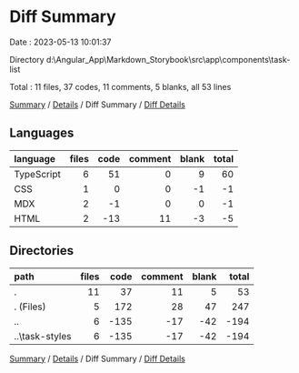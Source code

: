 # Diff Summary

Date : 2023-05-13 10:01:37

Directory d:\\Angular_App\\Markdown_Storybook\\src\\app\\components\\task-list

Total : 11 files,  37 codes, 11 comments, 5 blanks, all 53 lines

[Summary](results.md) / [Details](details.md) / Diff Summary / [Diff Details](diff-details.md)

## Languages
| language | files | code | comment | blank | total |
| :--- | ---: | ---: | ---: | ---: | ---: |
| TypeScript | 6 | 51 | 0 | 9 | 60 |
| CSS | 1 | 0 | 0 | -1 | -1 |
| MDX | 2 | -1 | 0 | 0 | -1 |
| HTML | 2 | -13 | 11 | -3 | -5 |

## Directories
| path | files | code | comment | blank | total |
| :--- | ---: | ---: | ---: | ---: | ---: |
| . | 11 | 37 | 11 | 5 | 53 |
| . (Files) | 5 | 172 | 28 | 47 | 247 |
| .. | 6 | -135 | -17 | -42 | -194 |
| ..\\task-styles | 6 | -135 | -17 | -42 | -194 |

[Summary](results.md) / [Details](details.md) / Diff Summary / [Diff Details](diff-details.md)